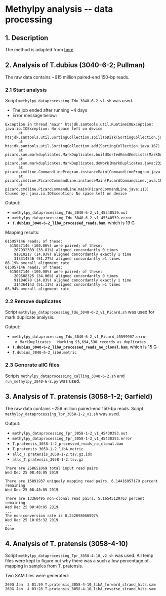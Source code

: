 # Methylpy analysis -- data processing
## 1. Description
The method is adapted from [here](https://github.com/yupenghe/methylpy/blob/methylpy/tutorial/tutorial.md).

## 2. Analysis of T.dubius (3040-6-2; Pullman)
The raw data contains ~615 million paired-end 150-bp reads.

### 2.1 Start analysis
Script `methylpy_dataprocessing_Tdu_3040-6-2_v1.sh` was used.
  - The job ended after running ~4 days
  - Error message below:
  ```
  Exception in thread "main" htsjdk.samtools.util.RuntimeIOException: java.io.IOException: No space left on device
        at htsjdk.samtools.util.SortingCollection.spillToDisk(SortingCollection.java:247)
        at htsjdk.samtools.util.SortingCollection.add(SortingCollection.java:167)
        at picard.sam.markduplicates.MarkDuplicates.buildSortedReadEndLists(MarkDuplicates.java:524)
        at picard.sam.markduplicates.MarkDuplicates.doWork(MarkDuplicates.java:232)
        at picard.cmdline.CommandLineProgram.instanceMain(CommandLineProgram.java:282)
        at picard.cmdline.PicardCommandLine.instanceMain(PicardCommandLine.java:103)
        at picard.cmdline.PicardCommandLine.main(PicardCommandLine.java:113)
  Caused by: java.io.IOException: No space left on device
  ```
Output:
  - `methylpy_dataprocessing_Tdu_3040-6-2_v1_45540539.out`
  - `methylpy_dataprocessing_Tdu_3040-6-2_v1_45540539.error`
  - **`T.dubius_3040-6-2_libA_processed_reads.bam`**, which is 19 G

Mapping results:
```
615057146 reads; of these:
  615057146 (100.00%) were paired; of these:
    207932383 (33.81%) aligned concordantly 0 times
    91810217 (14.93%) aligned concordantly exactly 1 time
    315314546 (51.27%) aligned concordantly >1 times
66.19% overall alignment rate
615057146 reads; of these:
  615057146 (100.00%) were paired; of these:
    209508325 (34.06%) aligned concordantly 0 times
    91184678 (14.83%) aligned concordantly exactly 1 time
    314364143 (51.11%) aligned concordantly >1 times
65.94% overall alignment rate
```
### 2.2 Remove duplicates
Script `methylpy_dataprocessing_Tdu_3040-6-2_v1_Picard.sh` was used for mark duplicate analysis.

Output:
  - `methylpy_dataprocessing_Tdu_3040-6-2_v1_Picard_45599907.error`
    - `MarkDuplicates	Marking 93,694,590 records as duplicates`
  - **`T.dubius_3040-6-2_libA_processed_reads_no_clonal.bam`**, which is 15 G
  - `T.dubius_3040-6-2_libA.metric`
  
### 2.3 Generate allC files
Scripts `methylpy_dataprocessing_calling_3040-6-2.sh` and `run_methylpy_3040-6-2.py` was used.

## 3. Analysis of T. pratensis (3058-1-2; Garfield)
The raw data contains ~259 million paired-end 150-bp reads. Script `methylpy_dataprocessing_Tpr_3058-1-2_v1.sh` was used.

Output:
  - `methylpy_dataprocessing_Tpr_3058-1-2_v1_45430393.out`
  - `methylpy_dataprocessing_Tpr_3058-1-2_v1_45430393.error`
  - `T.pratensis_3058-1-2_processed_reads_no_clonal.bam`
  - `T.pratensis_3058-1-2_libA.metric`
  - `allc_T.pratensis_3058-1-2.tsv.gz.idx`
  - `allc_T.pratensis_3058-1-2.tsv.gz`

```
There are 258651069 total input read pairs
Wed Dec 25 08:40:05 2019

There are 15891937 uniquely mapping read pairs, 6.14416057179 percent remaining
Wed Dec 25 08:40:05 2019

There are 13360495 non-clonal read pairs, 5.16545129763 percent remaining
Wed Dec 25 08:40:05 2019
...
The non-conversion rate is 0.242098066597%
Wed Dec 25 10:05:32 2019
...
Done
```
## 4. Analysis of T. pratensis (3058-4-10)
Script `methylpy_dataprocessing_Tpr_3058-4-10_v2.sh` was used. All temp files were kept to figure out why there was a such a low percentage of mapping in samples from T. pratensis.

Two SAM files were generated:
```
269G Jan  3 01:59 T.pratensis_3058-4-10_libA_forward_strand_hits.sam
269G Jan  4 03:28 T.pratensis_3058-4-10_libA_reverse_strand_hits.sam
```

